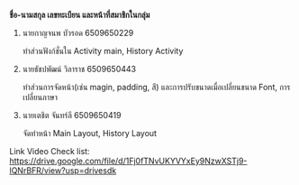 **ชื่อ-นามสกุล เลขทะเบียน และหน้าที่สมาชิกในกลุ่ม**
1. นายกาญจนพ บัวรอด 6509650229

   ทำส่วนฟังก์ชั่นใน Activity main, History Activity
2. นายธัชปพัฒน์ วิลาราช 6509650443

   ทำส่วนการจัดหน้า(เช่น magin, padding, สี) และการปรับขนาดเมื่อเปลี่ยนขนาด Font, การเปลี่ยนภาษา
3. นายเตชิต จันทร์ลี 6509650419

   จัดทำหน้า Main Layout, History Layout

Link Video Check list: https://drive.google.com/file/d/1Fj0fTNvUKYVYxEy9NzwXSTj9-lQNrBFR/view?usp=drivesdk
